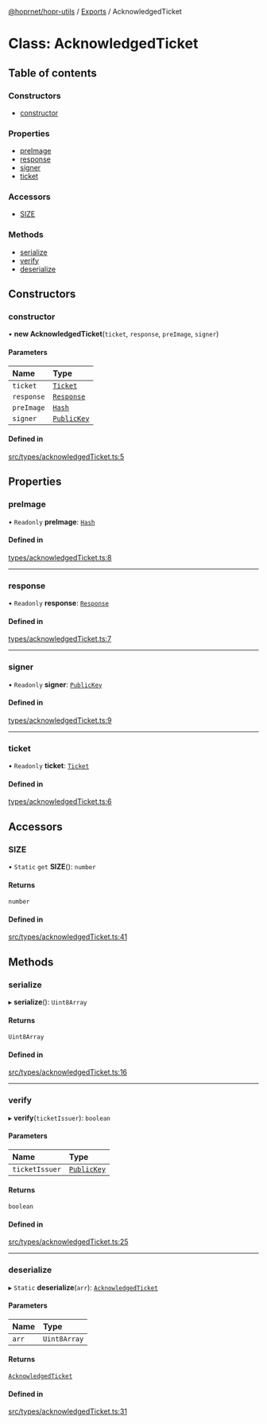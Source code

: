 [@hoprnet/hopr-utils](../README.md) / [Exports](../modules.md) / AcknowledgedTicket

# Class: AcknowledgedTicket

## Table of contents

### Constructors

- [constructor](AcknowledgedTicket.md#constructor)

### Properties

- [preImage](AcknowledgedTicket.md#preimage)
- [response](AcknowledgedTicket.md#response)
- [signer](AcknowledgedTicket.md#signer)
- [ticket](AcknowledgedTicket.md#ticket)

### Accessors

- [SIZE](AcknowledgedTicket.md#size)

### Methods

- [serialize](AcknowledgedTicket.md#serialize)
- [verify](AcknowledgedTicket.md#verify)
- [deserialize](AcknowledgedTicket.md#deserialize)

## Constructors

### constructor

• **new AcknowledgedTicket**(`ticket`, `response`, `preImage`, `signer`)

#### Parameters

| Name | Type |
| :------ | :------ |
| `ticket` | [`Ticket`](Ticket.md) |
| `response` | [`Response`](Response.md) |
| `preImage` | [`Hash`](Hash.md) |
| `signer` | [`PublicKey`](PublicKey.md) |

#### Defined in

[src/types/acknowledgedTicket.ts:5](https://github.com/hoprnet/hoprnet/blob/master/packages/utils/src/types/acknowledgedTicket.ts#L5)

## Properties

### preImage

• `Readonly` **preImage**: [`Hash`](Hash.md)

#### Defined in

[types/acknowledgedTicket.ts:8](https://github.com/hoprnet/hoprnet/blob/master/packages/utils/src/types/acknowledgedTicket.ts#L8)

___

### response

• `Readonly` **response**: [`Response`](Response.md)

#### Defined in

[types/acknowledgedTicket.ts:7](https://github.com/hoprnet/hoprnet/blob/master/packages/utils/src/types/acknowledgedTicket.ts#L7)

___

### signer

• `Readonly` **signer**: [`PublicKey`](PublicKey.md)

#### Defined in

[types/acknowledgedTicket.ts:9](https://github.com/hoprnet/hoprnet/blob/master/packages/utils/src/types/acknowledgedTicket.ts#L9)

___

### ticket

• `Readonly` **ticket**: [`Ticket`](Ticket.md)

#### Defined in

[types/acknowledgedTicket.ts:6](https://github.com/hoprnet/hoprnet/blob/master/packages/utils/src/types/acknowledgedTicket.ts#L6)

## Accessors

### SIZE

• `Static` `get` **SIZE**(): `number`

#### Returns

`number`

#### Defined in

[src/types/acknowledgedTicket.ts:41](https://github.com/hoprnet/hoprnet/blob/master/packages/utils/src/types/acknowledgedTicket.ts#L41)

## Methods

### serialize

▸ **serialize**(): `Uint8Array`

#### Returns

`Uint8Array`

#### Defined in

[src/types/acknowledgedTicket.ts:16](https://github.com/hoprnet/hoprnet/blob/master/packages/utils/src/types/acknowledgedTicket.ts#L16)

___

### verify

▸ **verify**(`ticketIssuer`): `boolean`

#### Parameters

| Name | Type |
| :------ | :------ |
| `ticketIssuer` | [`PublicKey`](PublicKey.md) |

#### Returns

`boolean`

#### Defined in

[src/types/acknowledgedTicket.ts:25](https://github.com/hoprnet/hoprnet/blob/master/packages/utils/src/types/acknowledgedTicket.ts#L25)

___

### deserialize

▸ `Static` **deserialize**(`arr`): [`AcknowledgedTicket`](AcknowledgedTicket.md)

#### Parameters

| Name | Type |
| :------ | :------ |
| `arr` | `Uint8Array` |

#### Returns

[`AcknowledgedTicket`](AcknowledgedTicket.md)

#### Defined in

[src/types/acknowledgedTicket.ts:31](https://github.com/hoprnet/hoprnet/blob/master/packages/utils/src/types/acknowledgedTicket.ts#L31)
